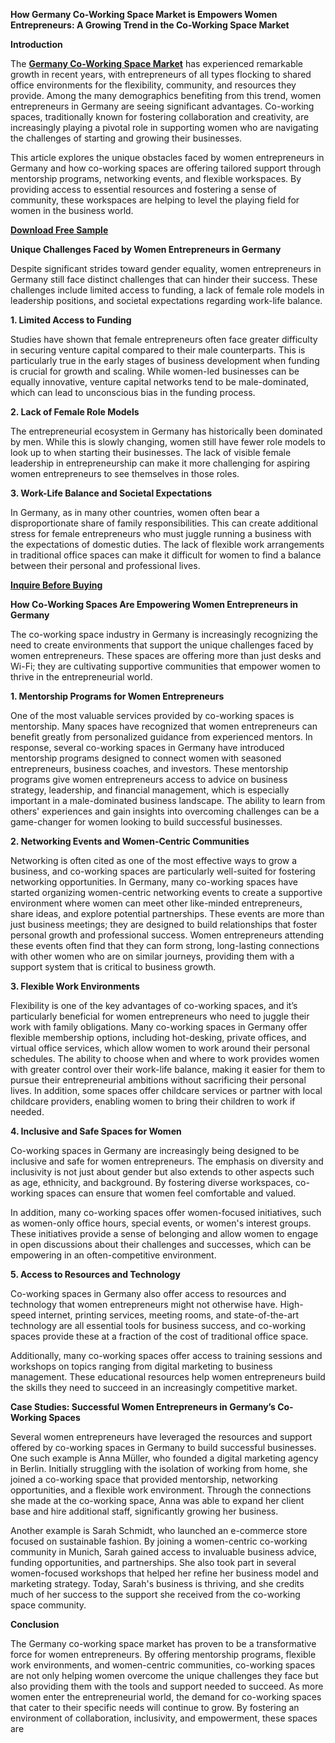 **How Germany Co-Working Space Market is Empowers Women Entrepreneurs: A Growing Trend in the Co-Working Space Market**

**Introduction**

The **[Germany Co-Working Space Market](https://www.nextmsc.com/report/germany-co-working-space-market)** has experienced remarkable growth in recent years, with entrepreneurs of all types flocking to shared office environments for the flexibility, community, and resources they provide. Among the many demographics benefiting from this trend, women entrepreneurs in Germany are seeing significant advantages. Co-working spaces, traditionally known for fostering collaboration and creativity, are increasingly playing a pivotal role in supporting women who are navigating the challenges of starting and growing their businesses.

This article explores the unique obstacles faced by women entrepreneurs in Germany and how co-working spaces are offering tailored support through mentorship programs, networking events, and flexible workspaces. By providing access to essential resources and fostering a sense of community, these workspaces are helping to level the playing field for women in the business world.

**[Download Free Sample](https://www.nextmsc.com/germany-co-working-space-market/request-sample)** 

**Unique Challenges Faced by Women Entrepreneurs in Germany**

Despite significant strides toward gender equality, women entrepreneurs in Germany still face distinct challenges that can hinder their success. These challenges include limited access to funding, a lack of female role models in leadership positions, and societal expectations regarding work-life balance.

  **1. Limited Access to Funding**

Studies have shown that female entrepreneurs often face greater difficulty in securing venture capital compared to their male counterparts. This is particularly true in the early stages of business development when funding is crucial for growth and scaling. While women-led businesses can be equally innovative, venture capital networks tend to be male-dominated, which can lead to unconscious bias in the funding process.
   
  **2. Lack of Female Role Models**

The entrepreneurial ecosystem in Germany has historically been dominated by men. While this is slowly changing, women still have fewer role models to look up to when starting their businesses. The lack of visible female leadership in entrepreneurship can make it more challenging for aspiring women entrepreneurs to see themselves in those roles.
  
  **3. Work-Life Balance and Societal Expectations**

In Germany, as in many other countries, women often bear a disproportionate share of family responsibilities. This can create additional stress for female entrepreneurs who must juggle running a business with the expectations of domestic duties. The lack of flexible work arrangements in traditional office spaces can make it difficult for women to find a balance between their personal and professional lives.

**[Inquire Before Buying](https://www.nextmsc.com/germany-co-working-space-market/inquire-before-buying)**   

**How Co-Working Spaces Are Empowering Women Entrepreneurs in Germany**

The co-working space industry in Germany is increasingly recognizing the need to create environments that support the unique challenges faced by women entrepreneurs. These spaces are offering more than just desks and Wi-Fi; they are cultivating supportive communities that empower women to thrive in the entrepreneurial world.
    
  **1. Mentorship Programs for Women Entrepreneurs**

One of the most valuable services provided by co-working spaces is mentorship. Many spaces have recognized that women entrepreneurs can benefit greatly from personalized guidance from experienced mentors. In response, several co-working spaces in Germany have introduced mentorship programs designed to connect women with seasoned entrepreneurs, business coaches, and investors.
These mentorship programs give women entrepreneurs access to advice on business strategy, leadership, and financial management, which is especially important in a male-dominated business landscape. The ability to learn from others' experiences and gain insights into overcoming challenges can be a game-changer for women looking to build successful businesses.
    
  **2. Networking Events and Women-Centric Communities**

Networking is often cited as one of the most effective ways to grow a business, and co-working spaces are particularly well-suited for fostering networking opportunities. In Germany, many co-working spaces have started organizing women-centric networking events to create a supportive environment where women can meet other like-minded entrepreneurs, share ideas, and explore potential partnerships.
These events are more than just business meetings; they are designed to build relationships that foster personal growth and professional success. Women entrepreneurs attending these events often find that they can form strong, long-lasting connections with other women who are on similar journeys, providing them with a support system that is critical to business growth.
    
  **3. Flexible Work Environments**

Flexibility is one of the key advantages of co-working spaces, and it’s particularly beneficial for women entrepreneurs who need to juggle their work with family obligations. Many co-working spaces in Germany offer flexible membership options, including hot-desking, private offices, and virtual office services, which allow women to work around their personal schedules.
The ability to choose when and where to work provides women with greater control over their work-life balance, making it easier for them to pursue their entrepreneurial ambitions without sacrificing their personal lives. In addition, some spaces offer childcare services or partner with local childcare providers, enabling women to bring their children to work if needed.
    
  **4. Inclusive and Safe Spaces for Women**

Co-working spaces in Germany are increasingly being designed to be inclusive and safe for women entrepreneurs. The emphasis on diversity and inclusivity is not just about gender but also extends to other aspects such as age, ethnicity, and background. By fostering diverse workspaces, co-working spaces can ensure that women feel comfortable and valued.

In addition, many co-working spaces offer women-focused initiatives, such as women-only office hours, special events, or women's interest groups. These initiatives provide a sense of belonging and allow women to engage in open discussions about their challenges and successes, which can be empowering in an often-competitive environment.
    
  **5. Access to Resources and Technology**

Co-working spaces in Germany also offer access to resources and technology that women entrepreneurs might not otherwise have. High-speed internet, printing services, meeting rooms, and state-of-the-art technology are all essential tools for business success, and co-working spaces provide these at a fraction of the cost of traditional office space.

Additionally, many co-working spaces offer access to training sessions and workshops on topics ranging from digital marketing to business management. These educational resources help women entrepreneurs build the skills they need to succeed in an increasingly competitive market.

**Case Studies: Successful Women Entrepreneurs in Germany’s Co-Working Spaces**

Several women entrepreneurs have leveraged the resources and support offered by co-working spaces in Germany to build successful businesses. One such example is Anna Müller, who founded a digital marketing agency in Berlin. Initially struggling with the isolation of working from home, she joined a co-working space that provided mentorship, networking opportunities, and a flexible work environment. Through the connections she made at the co-working space, Anna was able to expand her client base and hire additional staff, significantly growing her business.

Another example is Sarah Schmidt, who launched an e-commerce store focused on sustainable fashion. By joining a women-centric co-working community in Munich, Sarah gained access to invaluable business advice, funding opportunities, and partnerships. She also took part in several women-focused workshops that helped her refine her business model and marketing strategy. Today, Sarah's business is thriving, and she credits much of her success to the support she received from the co-working space community.

**Conclusion**

The Germany co-working space market has proven to be a transformative force for women entrepreneurs. By offering mentorship programs, flexible work environments, and women-centric communities, co-working spaces are not only helping women overcome the unique challenges they face but also providing them with the tools and support needed to succeed. As more women enter the entrepreneurial world, the demand for co-working spaces that cater to their specific needs will continue to grow. By fostering an environment of collaboration, inclusivity, and empowerment, these spaces are 

